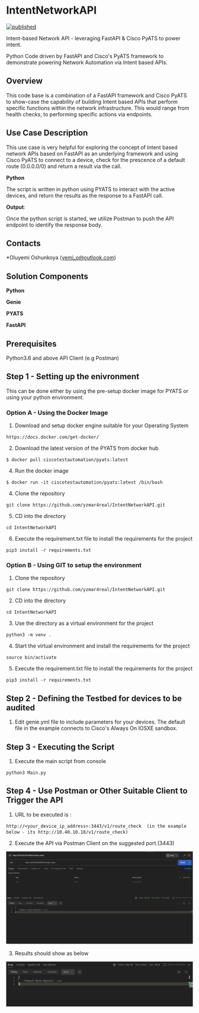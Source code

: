 # IntentNetworkAPI

[![published](https://static.production.devnetcloud.com/codeexchange/assets/images/devnet-published.svg)](https://developer.cisco.com/codeexchange/github/repo/yzmar4real/IntentNetworkAPI)

Intent-based Network API - leveraging FastAPI &amp; Cisco PyATS to power intent.

Python Code driven by FastAPI and Cisco's PyATS framework to demonstrate powering Network Automation via Intent based APIs.

## Overview

This code base is a combination of a FastAPI framework and Cisco PyATS to show-case the capability of building Intent based APIs that perform specific functions within the network infrastructure. This would range from health checks, to performing specific actions via endpoints. 

## Use Case Description

This use case is very helpful for exploring the concept of Intent based network APIs based on FastAPI as an underlying framework and using Cisco PyATS to connect to a device, check for the prescence of a default route (0.0.0.0/0) and return a result via the call.   

**Python**

The script is written in python using PYATS to interact with the active devices, and return the results as the response to a FastAPI call.  

**Output**: 

Once the python script is started, we utilize Postman to push the API endpoint to identify the response body.

## Contacts
*Oluyemi Oshunkoya (yemi_o@outlook.com)

## Solution Components
**Python**

**Genie**

**PYATS**

**FastAPI**

## Prerequisites 

Python3.6 and above
API Client (e.g Postman)

## Step 1 - Setting up the enivronment
This can be done either by using the pre-setup docker image for PYATS or using your python environment. 

### Option A - Using the Docker Image 

1. Download and setup docker engine suitable for your Operating System 

```
https://docs.docker.com/get-docker/
```

2. Download the latest version of the PYATS from docker hub
   
```
$ docker pull ciscotestautomation/pyats:latest
```

4. Run the docker image 

```
$ docker run -it ciscotestautomation/pyats:latest /bin/bash
```

4. Clone the repository

```
git clone https://github.com/yzmar4real/IntentNetworkAPI.git
```


5. CD into the directory 

```
cd IntentNetworkAPI
```

6. Execute the requirement.txt file to install the requirements for the project

```
pip3 install -r requirements.txt
```

### Option B - Using GIT to setup the environment

1. Clone the repository

```
git clone https://github.com/yzmar4real/IntentNetworkAPI.git
```

2. CD into the directory 

```
cd IntentNetworkAPI
```

3. Use the directory as a virtual environment for the project

```
python3 -m venv . 
```

4. Start the virtual environment and install the requirements for the project

```
source bin/activate
```

5. Execute the requirement.txt file to install the requirements for the project

```
pip3 install -r requirements.txt
```

## Step 2 - Defining the Testbed for devices to be audited

1. Edit genie.yml file to include parameters for your devices. The default file in the example connects to Cisco's Always On IOSXE sandbox. 

## Step 3 - Executing the Script 

1. Execute the main script from console

```
python3 Main.py
```

## Step 4 - Use Postman or Other Suitable Client to Trigger the API

1. URL to be executed is :

```
http://<your_device_ip_address>:3443/v1/route_check  (in the example below - its http://10.40.10.18/v1/route_check)
```

2. Execute the API via Postman Client on the suggested port.(3443)

![SampleOutcomes001](SnapShot001.png)

3. Results should show as below

![SampleOutcomes001](SnapShot002.png)
